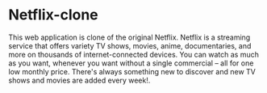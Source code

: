 # Netflix-clone
This web application is clone of the original Netflix. Netflix is a streaming service that offers variety TV shows, movies, anime, documentaries, and more on thousands of internet-connected devices. You can watch as much as you want, whenever you want without a single commercial – all for one low monthly price. There's always something new to discover and new TV shows and movies are added every week!. 
